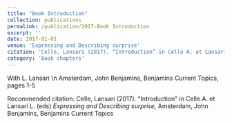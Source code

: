 ```yaml
---
title: "Book Introduction"
collection: publications
permalink: /publication/2017-Book Introduction
excerpt: ''
date: 2017-01-01
venue: 'Expressing and Describing surprise'
citation: 'Celle, Lansari (2017). “Introduction” in Celle A. et Lansari L. (eds) <i>Expressing and Describing surprise,</i> Amsterdam, John Benjamins, Benjamins Current Topics'
category: 'Book chapters'
---
```

With L. Lansari \n Amsterdam, John Benjamins, Benjamins Current Topics, pages 1-5

Recommended citation: Celle, Lansari (2017). “Introduction” in Celle A. et Lansari L. (eds) <i>Expressing and Describing surprise,</i> Amsterdam, John Benjamins, Benjamins Current Topics